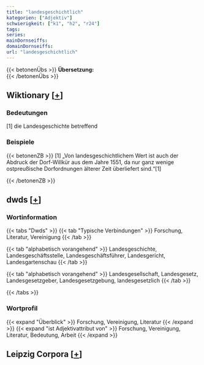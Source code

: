 ```yaml
---
title: "landesgeschichtlich"
kategorien: ["Adjektiv"]
schwierigkeit: ["k1", "h2", "r24"]
tags:
series:
mainDornseiffs:
domainDornseiffs:
url: "landesgeschichtlich"
---
```


{{< betonenÜbs >}}
**Übersetzung:**  
{{< /betonenÜbs >}}

## Wiktionary [[+](https://de.wiktionary.org/wiki/landesgeschichtlich)]

### Bedeutungen
[1] die Landesgeschichte betreffend  

### Beispiele
{{< betonenZB >}}
[1] „Von landesgeschichtlichem Wert ist auch der Abdruck der Dorf-Willkür aus dem Jahre 1551, da nur ganz wenige ostpreußische Dorfordnungen älterer Zeit überliefert sind.“[1]  

{{< /betonenZB >}}


## dwds [[+](https://www.dwds.de/wb/landesgeschichtlich)]

### Wortinformation
{{< tabs "Dwds" >}}
{{< tab "Typische Verbindungen" >}}
Forschung, Literatur, Vereinigung
{{< /tab >}}

{{< tab "alphabetisch vorangehend" >}}
Landesgeschichte, Landesgeschäftsstelle, Landesgeschäftsführer, Landesgericht, Landesgartenschau
{{< /tab >}}

{{< tab "alphabetisch vorangehend" >}}
Landesgesellschaft, Landesgesetz, Landesgesetzgeber, Landesgesetzgebung, landesgesetzlich
{{< /tab >}}

{{< /tabs >}}

### Wortprofil
{{< expand "Überblick" >}} Forschung, Vereinigung, Literatur {{< /expand >}}
{{< expand "ist Adjektivattribut von" >}} Forschung, Vereinigung, Literatur, Bedeutung, Arbeit {{< /expand >}}

## Leipzig Corpora [[+](https://corpora.uni-leipzig.de/en/res?word=landesgeschichtlich&corpusId=deu_newscrawl-public_2018)]

